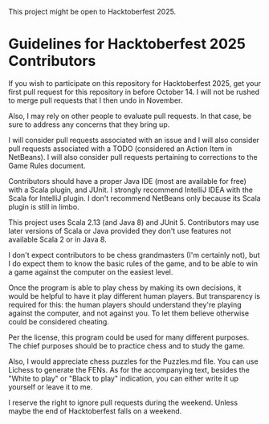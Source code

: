 This project might be open to Hacktoberfest 2025.

# Guidelines for Hacktoberfest 2025 Contributors

If you wish to participate on this repository for Hacktoberfest 2025, get your 
first pull request for this repository in before October 14. I will not be 
rushed to merge pull requests that I then undo in November.

Also, I may rely on other people to evaluate pull requests. In that case, be 
sure to address any concerns that they bring up.

I will consider pull requests associated with an issue and I will also consider 
pull requests associated with a TODO (considered an Action Item in NetBeans). I 
will also consider pull requests pertaining to corrections to the Game Rules 
document.

Contributors should have a proper Java IDE (most are available for free) with a 
Scala plugin, and JUnit. I strongly recommend IntelliJ IDEA with the Scala for 
IntelliJ plugin. I don't recommend NetBeans only because its Scala plugin is 
still in limbo. 

This project uses Scala 2.13 (and Java 8) and JUnit 5. Contributors may use 
later versions of Scala or Java provided they don't use features not available 
Scala 2 or in Java 8.

I don't expect contributors to be chess grandmasters (I'm certainly not), but I 
do expect them to know the basic rules of the game, and to be able to win a 
game against the computer on the easiest level.

Once the program is able to play chess by making its own decisions, it would be 
helpful to have it play different human players. But transparency is required 
for this: the human players should understand they're playing against the 
computer, and not against you. To let them believe otherwise could be considered 
cheating.

Per the license, this program could be used for many different purposes. The 
chief purposes should be to practice chess and to study the game.

Also, I would appreciate chess puzzles for the Puzzles.md file. You can use 
Lichess to generate the FENs. As for the accompanying text, besides the "White 
to play" or "Black to play" indication, you can either write it up yourself or 
leave it to me.

I reserve the right to ignore pull requests during the weekend. Unless maybe the 
end of Hacktoberfest falls on a weekend.
